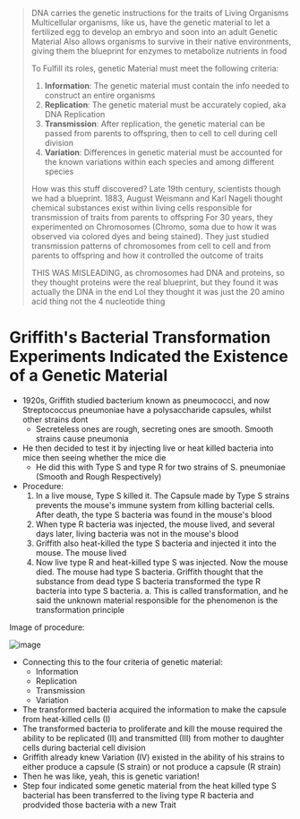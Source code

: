 > DNA carries the genetic instructions for the traits of Living Organisms
> Multicellular organisms, like us, have the genetic material to let a fertilized egg to develop an embryo and soon into an adult
> Genetic Material Also allows organisms to survive in their native environments, giving them the blueprint for enzymes to metabolize nutrients in food
>
> To Fulfill its roles, genetic Material must meet the following criteria:
> 1. **Information**: The genetic material must contain the info needed to construct an entire organisms
> 2. **Replication**: The genetic material must be accurately copied, aka DNA Replication
> 3. **Transmission**: After replication, the genetic material can be passed from parents to offspring, then to cell to cell during cell division
> 4. **Variation**: Differences in genetic material must be accounted for the known variations within each species and among different species
>
> How was this stuff discovered? Late 19th century, scientists though we had a blueprint. 1883, August Weismann and Karl Nageli thought chemical substances exist within living cells responsible for transmission of traits from parents to offspring
> For 30 years, they experimented on Chromosomes (Chromo, soma due to how it was observed via colored dyes and being stained).
> They just studied transmission patterns of chromosomes from cell to cell and from parents to offspring and how it controlled the outcome of traits
>
> THIS WAS MISLEADING, as chromosomes had DNA and proteins, so they thought proteins were the real blueprint, but they found it was actually the DNA in the end
> Lol they thought it was just the 20 amino acid thing not the 4 nucleotide thing

# Griffith's Bacterial Transformation Experiments Indicated the Existence of a Genetic Material
- 1920s, Griffith studied bacterium known as pneumococci, and now Streptococcus pneumoniae have a polysaccharide capsules, whilst other strains dont
  - Secreteless ones are rough, secreting ones are smooth. Smooth strains cause pneumonia
- He then decided to test it by injecting live or heat killed bacteria into mice then seeing whether the mice die
  - He did this with Type S and type R for two strains of S. pneumoniae (Smooth and Rough Respectively)
- Procedure:
    1. In a live mouse, Type S killed it. The Capsule made by Type S strains prevents the mouse's immune system from killing bacterial cells. After death, the type S bacteria was found in the mouse's blood
    2. When type R bacteria was injected, the mouse lived, and several days later, living bacteria was not in the mouse's blood
    3. Griffith also heat-killed the type S bacteria and injected it into the mouse. The mouse lived
    4. Now live type R and heat-killed type S was injected. Now the mouse died. The mouse had type S bacteria. Griffith thought that the substance from dead type S bacteria transformed the type R bacteria into type S bacteria.
       a. This is called transformation, and he said the unknown material responsible for the phenomenon is the transformation principle
       
Image of procedure:

![image](https://github.com/MCBasterSheet/MCBasterSheet/assets/157453648/bf7a13cc-aced-4903-bc79-f8df96fd276d)

- Connecting this to the four criteria of genetic material:
  - Information
  - Replication
  - Transmission
  - Variation
- The transformed bacteria acquired the information to make the capsule from heat-killed cells (I)
- The transformed bacteria to proliferate and kill the mouse required the ability to be replicated (II) and transmitted (III) from mother to daughter cells during bacterial cell division
- Griffith already knew Variation (IV) existed in the ability of his strains to either produce a capsule (S strain) or not produce a capsule (R strain)
- Then he was like, yeah, this is genetic variation!
- Step four indicated some genetic material from the heat killed type S bacterial has been transferred to the living type R bacteria and prodvided those bacteria with a new Trait
